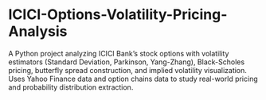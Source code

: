 # ICICI-Options-Volatility-Pricing-Analysis
A Python project analyzing ICICI Bank’s stock options with volatility estimators (Standard Deviation, Parkinson, Yang-Zhang), Black-Scholes pricing, butterfly spread construction, and implied volatility visualization. Uses Yahoo Finance data and option chains data to study real-world pricing and probability distribution extraction.
